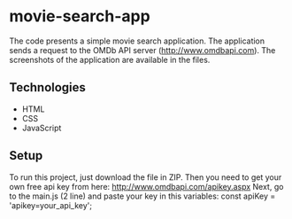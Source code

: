 # movie-search-app

The code presents a simple movie search application. The application sends a request to the OMDb API server (http://www.omdbapi.com). The screenshots of the application are available in the files.

## Technologies
* HTML
* CSS
* JavaScript

## Setup
To run this project, just download the file in ZIP. Then you need to get your own free api key from here: http://www.omdbapi.com/apikey.aspx
Next, go to the main.js (2 line) and paste your key in this variables:
const apiKey = 'apikey=your_api_key'; 

